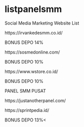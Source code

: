 # listpanelsmm

Social Media Marketing Website List
<p>https://irvankedesmm.co.id/</p>
<p>BONUS DEPO 14%</p>
  
<p>https://sosmedonline.com/</p>
<p>BONUS DEPO 10%</p>


<p>https://www.wstore.co.id/</p>
<p>BONUS DEPO 10%</p>


<p>PANEL SMM PUSAT</p>
<p>https://justanotherpanel.com/</p>

<p>https://sprintpedia.id/</p>
<p>BONUS DEPO 13%<</p>
